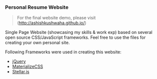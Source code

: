 ### Personal Resume Website

>For the final website demo, please visit (http://ashishkushwaha.github.io/)

Single Page Website (showcasing my skills & work exp) based on several open source CSS/JavaScript frameworks. Feel free to use the files for creating your own personal site.

Following Frameworks were used in creating this website:

* [jQuery](https://jquery.com/)
* [MaterializeCSS](http://materializecss.com/)
* [Stellar.js](http://markdalgleish.com/projects/stellar.js/)

